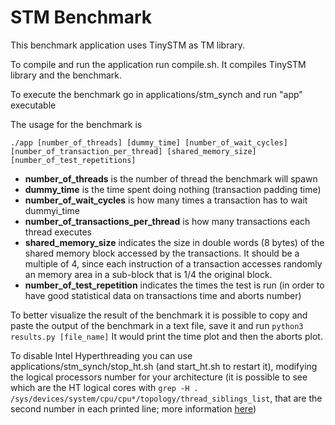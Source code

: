 # STM Benchmark

This benchmark application uses TinySTM as TM library.

To compile and run the application run compile.sh. It compiles TinySTM library and the benchmark.

To execute the benchmark go in applications/stm_synch and run "app" executable

The usage for the benchmark is

`./app [number_of_threads] [dummy_time] [number_of_wait_cycles] [number_of_transaction_per_thread] [shared_memory_size] [number_of_test_repetitions]`

- **number_of_threads** is the number of thread the benchmark will spawn
- **dummy_time** is the time spent doing nothing (transaction padding time)
- **number_of_wait_cycles** is how many times a transaction has to wait dummyi_time
- **number_of_transactions_per_thread** is how many transactions each thread executes
- **shared_memory_size** indicates the size in double words (8 bytes) of the shared memory block accessed by the transactions. It should be a multiple of 4, since each instruction of a transaction accesses randomly an memory area in a sub-block that is 1/4 the original block.
- **number_of_test_repetition** indicates the times the test is run (in order to have good statistical data on transactions time and aborts number)


To better visualize the result of the benchmark it is possible to copy and paste the output of the benchmark in a text file, save it and run `python3 results.py [file_name]`
It would print the time plot and then the aborts plot.


To disable Intel Hyperthreading you can use applications/stm_synch/stop_ht.sh (and start_ht.sh to restart it), modifying the logical processors number for your architecture (it is possible to see which are the HT logical cores with `grep -H . /sys/devices/system/cpu/cpu*/topology/thread_siblings_list`, that are the second number in each printed line; more information [here](https://www.golinuxhub.com/2018/01/how-to-disable-or-enable-hyper.html)) 
